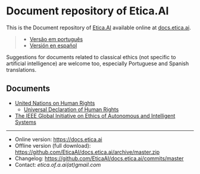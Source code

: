# Document repository of Etica.AI
This is the Document repository of [Etica.AI](https://etica.ai) available
online at [docs.etica.ai](https://docs.etica.ai).

> - [Versão em português](README-pt.md)
> - [Versión en español](README-es.md)

Suggestions for documents related to classical ethics (not specific to
artificial intelligence) are welcome too, especially Portuguese and Spanish
translations.

## Documents

- [United Nations on Human Rights](un-hr/)
  - [Universal Declaration of Human Rights](un-hr/udhr/)
- [The IEEE Global Initiative on Ethics of Autonomous and Intelligent Systems](ieee-gieais/)

---

- Online version: <https://docs.etica.ai>
- Offline version (full download): <https://github.com/EticaAI/docs.etica.ai/archive/master.zip>
- Changelog: <https://github.com/EticaAI/docs.etica.ai/commits/master>
- Contact: _etica.of.a.ai(at)gmail.com_
